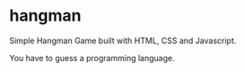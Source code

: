 # hangman

Simple Hangman Game built with HTML, CSS and Javascript.

You have to guess a programming language.
